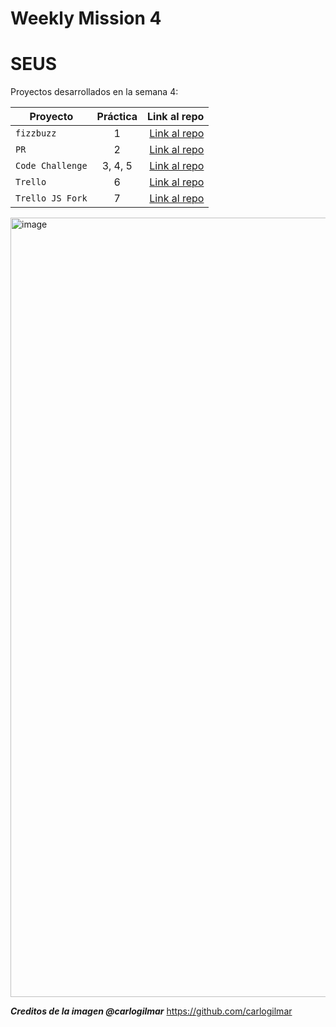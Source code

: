 # Weekly Mission 4
# **SEUS**
Proyectos desarrollados en la semana 4:

| Proyecto | Práctica | Link al repo |
| ------------- |:-------------:| -----:|
|`fizzbuzz`|1|[Link al repo](https://github.com/seus23/fizzbuzz)|
|`PR`|2|[Link al repo](https://github.com/seus23/fizzbuzz-1)|
|`Code Challenge`|3, 4, 5|[Link al repo](https://github.com/seus23/EstudentsVPS)|
|`Trello`|6|[Link al repo](https://github.com/LaunchX-InnovaccionVirtual/MissionNodeJS)|
|`Trello JS Fork`|7|[Link al repo](https://github.com/LaunchX-InnovaccionVirtual/MissionNodeJS)|

<img width="1247" alt="image" src="https://user-images.githubusercontent.com/17634377/165124418-8396bcb9-9845-494d-a362-7be3db99b748.png">

***Creditos de la imagen @carlogilmar*** https://github.com/carlogilmar 